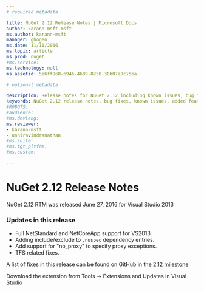 ```yaml
---
# required metadata

title: NuGet 2.12 Release Notes | Microsoft Docs
author: karann-msft-msft
ms.author: karann-msft
manager: ghogen
ms.date: 11/11/2016
ms.topic: article
ms.prod: nuget
#ms.service:
ms.technology: null
ms.assetid: 5e6ff968-6946-4689-8250-30b07a0c756a

# optional metadata

description: Release notes for NuGet 2.12 including known issues, bug fixes, added features, and DCRs.
keywords: NuGet 2.12 release notes, bug fixes, known issues, added features, DCRs
#ROBOTS:
#audience:
#ms.devlang:
ms.reviewer:
- karann-msft
- unniravindranathan
#ms.suite:
#ms.tgt_pltfrm:
#ms.custom:

---
```



# NuGet 2.12 Release Notes

NuGet 2.12 RTM was released June 27, 2016 for Visual Studio 2013

### Updates in this release

* Full NetStandard  and NetCoreApp support for VS2013.
* Adding include/exclude to `.nuspec` dependency entries.
* Add support for "no_proxy" to specify proxy exceptions.
* TFS related fixes.

A list of fixes in this release can be found on GitHub in the [2.12 milestone](https://github.com/NuGet/Home/issues?q=milestone%3A2.12+is%3Aclosed)

Download the extension from Tools -> Extensions and Updates in Visual Studio
